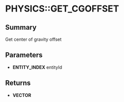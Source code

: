 # PHYSICS::GET_CGOFFSET

## Summary
Get center of gravity offset

## Parameters
* **ENTITY_INDEX** entityId

## Returns
* **VECTOR**